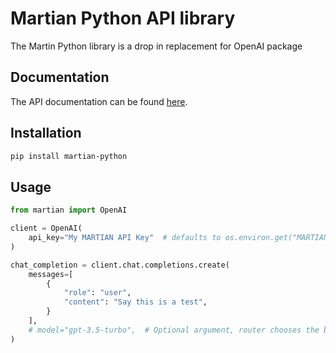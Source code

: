 # Martian Python API library

The Martin Python library is a drop in replacement for OpenAI package

## Documentation

The API documentation can be found [here](https://docs.withmartian.com/martian-api/).

## Installation

```sh
pip install martian-python
```

## Usage

```python
from martian import OpenAI

client = OpenAI(
    api_key="My MARTIAN API Key"  # defaults to os.environ.get("MARTIAN_API_KEY")
)

chat_completion = client.chat.completions.create(
    messages=[
        {
            "role": "user",
            "content": "Say this is a test",
        }
    ],
    # model="gpt-3.5-turbo",  # Optional argument, router chooses the best model for you
)
```
